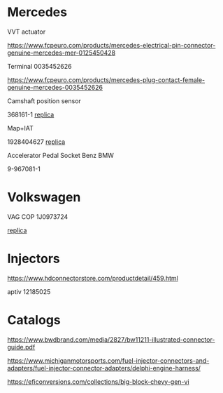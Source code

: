 # Mercedes

VVT actuator

https://www.fcpeuro.com/products/mercedes-electrical-pin-connector-genuine-mercedes-mer-0125450428

Terminal 0035452626

https://www.fcpeuro.com/products/mercedes-plug-contact-female-genuine-mercedes-0035452626


Camshaft position sensor

368161-1 [replica](https://www.hdconnectorstore.com/productdetail/1923.html)


Map+IAT

1928404627 [replica](https://www.hdconnectorstore.com/productdetail/4035.html)


Accelerator Pedal Socket Benz BMW

9-967081-1

# Volkswagen

VAG COP 1J0973724

[replica](https://www.hdconnectorstore.com/productdetail/9236.html)


# Injectors


https://www.hdconnectorstore.com/productdetail/459.html

aptiv 12185025


# Catalogs

https://www.bwdbrand.com/media/2827/bw11211-illustrated-connector-guide.pdf

https://www.michiganmotorsports.com/fuel-injector-connectors-and-adapters/fuel-injector-connector-adapters/delphi-engine-harness/

https://eficonversions.com/collections/big-block-chevy-gen-vi